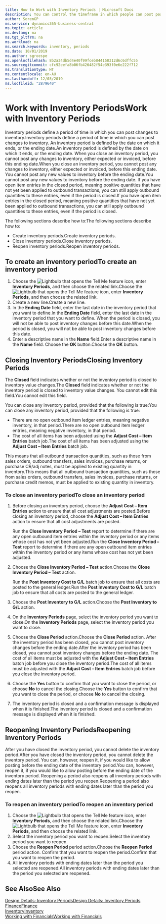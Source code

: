 ```yaml
---
title: How to Work with Inventory Periods | Microsoft Docs
description: You can control the timeframe in which people can post post changes to inventory by defining inventory periods.
author: SorenGP
ms.service: dynamics365-business-central
ms.topic: article
ms.devlang: na
ms.tgt_pltfrm: na
ms.workload: na
ms.search.keywords: inventory, periods
ms.date: 10/01/2019
ms.author: sgroespe
ms.openlocfilehash: 8b2a34db5d4e40f99fceb844150312d6c6dffc55
ms.sourcegitcommit: cfc92eefa8b06fb426482f54e393f0e6e222f712
ms.translationtype: HT
ms.contentlocale: en-AU
ms.lasthandoff: 12/03/2019
ms.locfileid: "2879640"
---
```

# <a name="work-with-inventory-periods"></a><span data-ttu-id="3aeef-103">Work with Inventory Periods</span><span class="sxs-lookup"><span data-stu-id="3aeef-103">Work with Inventory Periods</span></span>
<span data-ttu-id="3aeef-104">Inventory periods define a period of time in which you can post changes to inventory.</span><span class="sxs-lookup"><span data-stu-id="3aeef-104">Inventory periods define a period of time in which you can post changes to inventory.</span></span> <span data-ttu-id="3aeef-105">An inventory period is defined by the date on which it ends, or the ending date.</span><span class="sxs-lookup"><span data-stu-id="3aeef-105">An inventory period is defined by the date on which it ends, or the ending date.</span></span> <span data-ttu-id="3aeef-106">When you close an inventory period, you cannot post any changes to inventory, either expected or invoiced, before this ending date.</span><span class="sxs-lookup"><span data-stu-id="3aeef-106">When you close an inventory period, you cannot post any changes to inventory, either expected or invoiced, before this ending date.</span></span> <span data-ttu-id="3aeef-107">You cannot post any new values to inventory before the ending date.</span><span class="sxs-lookup"><span data-stu-id="3aeef-107">You cannot post any new values to inventory before the ending date.</span></span> <span data-ttu-id="3aeef-108">If you have open item entries in the closed period, meaning positive quantities that have not yet been applied to outbound transactions, you can still apply outbound quantities to these entries, even if the period is closed.</span><span class="sxs-lookup"><span data-stu-id="3aeef-108">If you have open item entries in the closed period, meaning positive quantities that have not yet been applied to outbound transactions, you can still apply outbound quantities to these entries, even if the period is closed.</span></span>  

<span data-ttu-id="3aeef-109">The following sections describe how to:</span><span class="sxs-lookup"><span data-stu-id="3aeef-109">The following sections describe how to:</span></span>

* <span data-ttu-id="3aeef-110">Create inventory periods.</span><span class="sxs-lookup"><span data-stu-id="3aeef-110">Create inventory periods.</span></span>  
* <span data-ttu-id="3aeef-111">Close inventory periods.</span><span class="sxs-lookup"><span data-stu-id="3aeef-111">Close inventory periods.</span></span>  
* <span data-ttu-id="3aeef-112">Reopen inventory periods.</span><span class="sxs-lookup"><span data-stu-id="3aeef-112">Reopen inventory periods.</span></span>  

## <a name="to-create-an-inventory-period"></a><span data-ttu-id="3aeef-113">To create an inventory period</span><span class="sxs-lookup"><span data-stu-id="3aeef-113">To create an inventory period</span></span>  
1. <span data-ttu-id="3aeef-114">Choose the ![Lightbulb that opens the Tell Me feature](media/ui-search/search_small.png "Tell me what you want to do") icon, enter **Inventory Periods**, and then choose the related link.</span><span class="sxs-lookup"><span data-stu-id="3aeef-114">Choose the ![Lightbulb that opens the Tell Me feature](media/ui-search/search_small.png "Tell me what you want to do") icon, enter **Inventory Periods**, and then choose the related link.</span></span>  
2. <span data-ttu-id="3aeef-115">Create a new line.</span><span class="sxs-lookup"><span data-stu-id="3aeef-115">Create a new line.</span></span>  
3. <span data-ttu-id="3aeef-116">In the **Ending Date** field, enter the last date in the inventory period that you want to define.</span><span class="sxs-lookup"><span data-stu-id="3aeef-116">In the **Ending Date** field, enter the last date in the inventory period that you want to define.</span></span> <span data-ttu-id="3aeef-117">When the period is closed, you will not be able to post inventory changes before this date.</span><span class="sxs-lookup"><span data-stu-id="3aeef-117">When the period is closed, you will not be able to post inventory changes before this date.</span></span>  
4. <span data-ttu-id="3aeef-118">Enter a descriptive name in the **Name** field.</span><span class="sxs-lookup"><span data-stu-id="3aeef-118">Enter a descriptive name in the **Name** field.</span></span> <span data-ttu-id="3aeef-119">Choose the **OK** button.</span><span class="sxs-lookup"><span data-stu-id="3aeef-119">Choose the **OK** button.</span></span>  

## <a name="closing-inventory-periods"></a><span data-ttu-id="3aeef-120">Closing Inventory Periods</span><span class="sxs-lookup"><span data-stu-id="3aeef-120">Closing Inventory Periods</span></span>  
<span data-ttu-id="3aeef-121">The **Closed** field indicates whether or not the inventory period is closed to inventory value changes.</span><span class="sxs-lookup"><span data-stu-id="3aeef-121">The **Closed** field indicates whether or not the inventory period is closed to inventory value changes.</span></span> <span data-ttu-id="3aeef-122">You cannot edit this field.</span><span class="sxs-lookup"><span data-stu-id="3aeef-122">You cannot edit this field.</span></span>  

<span data-ttu-id="3aeef-123">You can close any inventory period, provided that the following is true:</span><span class="sxs-lookup"><span data-stu-id="3aeef-123">You can close any inventory period, provided that the following is true:</span></span>  

* <span data-ttu-id="3aeef-124">There are no open outbound item ledger entries, meaning negative inventory, in that period.</span><span class="sxs-lookup"><span data-stu-id="3aeef-124">There are no open outbound item ledger entries, meaning negative inventory, in that period.</span></span>  
* <span data-ttu-id="3aeef-125">The cost of all items has been adjusted using the **Adjust Cost – Item Entries** batch job.</span><span class="sxs-lookup"><span data-stu-id="3aeef-125">The cost of all items has been adjusted using the **Adjust Cost – Item Entries** batch job.</span></span>  

<span data-ttu-id="3aeef-126">This means that all outbound transaction quantities, such as those from sales orders, outbound transfers, sales invoices, purchase returns, or purchase CR/adj notes, must be applied to existing quantity in inventory.</span><span class="sxs-lookup"><span data-stu-id="3aeef-126">This means that all outbound transaction quantities, such as those from sales orders, outbound transfers, sales invoices, purchase returns, or purchase credit memos, must be applied to existing quantity in inventory.</span></span>  

### <a name="to-close-an-inventory-period"></a><span data-ttu-id="3aeef-127">To close an inventory period</span><span class="sxs-lookup"><span data-stu-id="3aeef-127">To close an inventory period</span></span>  
1. <span data-ttu-id="3aeef-128">Before closing an inventory period, choose the **Adjust Cost – Item Entries** action to ensure that all cost adjustments are posted.</span><span class="sxs-lookup"><span data-stu-id="3aeef-128">Before closing an inventory period, choose the **Adjust Cost – Item Entries** action to ensure that all cost adjustments are posted.</span></span>

     <span data-ttu-id="3aeef-129">Run the **Close Inventory Period – Test** report to determine if there are any open outbound item entries within the inventory period or any items whose cost has not yet been adjusted.</span><span class="sxs-lookup"><span data-stu-id="3aeef-129">Run the **Close Inventory Period – Test** report to determine if there are any open outbound item entries within the inventory period or any items whose cost has not yet been adjusted.</span></span>  
2. <span data-ttu-id="3aeef-130">Choose the **Close Inventory Period – Test** action.</span><span class="sxs-lookup"><span data-stu-id="3aeef-130">Choose the **Close Inventory Period – Test** action.</span></span>  

     <span data-ttu-id="3aeef-131">Run the **Post Inventory Cost to G/L** batch job to ensure that all costs are posted to the general ledger.</span><span class="sxs-lookup"><span data-stu-id="3aeef-131">Run the **Post Inventory Cost to G/L** batch job to ensure that all costs are posted to the general ledger.</span></span>  
3. <span data-ttu-id="3aeef-132">Choose the **Post Inventory to G/L** action.</span><span class="sxs-lookup"><span data-stu-id="3aeef-132">Choose the **Post Inventory to G/L** action.</span></span>  
4. <span data-ttu-id="3aeef-133">On the **Inventory Periods** page, select the inventory period you want to close.</span><span class="sxs-lookup"><span data-stu-id="3aeef-133">On the **Inventory Periods** page, select the inventory period you want to close.</span></span>  
5. <span data-ttu-id="3aeef-134">Choose the **Close Period** action.</span><span class="sxs-lookup"><span data-stu-id="3aeef-134">Choose the **Close Period** action.</span></span> <span data-ttu-id="3aeef-135">After the inventory period has been closed, you cannot post inventory changes before the ending date.</span><span class="sxs-lookup"><span data-stu-id="3aeef-135">After the inventory period has been closed, you cannot post inventory changes before the ending date.</span></span> <span data-ttu-id="3aeef-136">The cost of all items must be adjusted with the **Adjust Cost – Item Entries** batch job before you close the inventory period.</span><span class="sxs-lookup"><span data-stu-id="3aeef-136">The cost of all items must be adjusted with the **Adjust Cost – Item Entries** batch job before you close the inventory period.</span></span>  
6. <span data-ttu-id="3aeef-137">Choose the **Yes** button to confirm that you want to close the period, or choose **No** to cancel the closing.</span><span class="sxs-lookup"><span data-stu-id="3aeef-137">Choose the **Yes** button to confirm that you want to close the period, or choose **No** to cancel the closing.</span></span>  
7. <span data-ttu-id="3aeef-138">The inventory period is closed and a confirmation message is displayed when it is finished.</span><span class="sxs-lookup"><span data-stu-id="3aeef-138">The inventory period is closed and a confirmation message is displayed when it is finished.</span></span>  

## <a name="reopening-inventory-periods"></a><span data-ttu-id="3aeef-139">Reopening Inventory Periods</span><span class="sxs-lookup"><span data-stu-id="3aeef-139">Reopening Inventory Periods</span></span>  
<span data-ttu-id="3aeef-140">After you have closed the inventory period, you cannot delete the inventory period.</span><span class="sxs-lookup"><span data-stu-id="3aeef-140">After you have closed the inventory period, you cannot delete the inventory period.</span></span> <span data-ttu-id="3aeef-141">You can, however, reopen it, if you would like to allow posting before the ending date of the inventory period.</span><span class="sxs-lookup"><span data-stu-id="3aeef-141">You can, however, reopen it, if you would like to allow posting before the ending date of the inventory period.</span></span> <span data-ttu-id="3aeef-142">Reopening a period also reopens all inventory periods with ending dates later than the period you reopen.</span><span class="sxs-lookup"><span data-stu-id="3aeef-142">Reopening a period also reopens all inventory periods with ending dates later than the period you reopen.</span></span>  

### <a name="to-reopen-an-inventory-period"></a><span data-ttu-id="3aeef-143">To reopen an inventory period</span><span class="sxs-lookup"><span data-stu-id="3aeef-143">To reopen an inventory period</span></span>  
1. <span data-ttu-id="3aeef-144">Choose the ![Lightbulb that opens the Tell Me feature](media/ui-search/search_small.png "Tell me what you want to do") icon, enter **Inventory Periods**, and then choose the related link.</span><span class="sxs-lookup"><span data-stu-id="3aeef-144">Choose the ![Lightbulb that opens the Tell Me feature](media/ui-search/search_small.png "Tell me what you want to do") icon, enter **Inventory Periods**, and then choose the related link.</span></span>  
2. <span data-ttu-id="3aeef-145">Select the inventory period you want to reopen.</span><span class="sxs-lookup"><span data-stu-id="3aeef-145">Select the inventory period you want to reopen.</span></span>  
3. <span data-ttu-id="3aeef-146">Choose the **Reopen Period** period action.</span><span class="sxs-lookup"><span data-stu-id="3aeef-146">Choose the **Reopen Period** period action.</span></span> <span data-ttu-id="3aeef-147">Confirm that you want to reopen the period.</span><span class="sxs-lookup"><span data-stu-id="3aeef-147">Confirm that you want to reopen the period.</span></span>  
4. <span data-ttu-id="3aeef-148">All inventory periods with ending dates later than the period you selected are reopened.</span><span class="sxs-lookup"><span data-stu-id="3aeef-148">All inventory periods with ending dates later than the period you selected are reopened.</span></span>  

## <a name="see-also"></a><span data-ttu-id="3aeef-149">See Also</span><span class="sxs-lookup"><span data-stu-id="3aeef-149">See Also</span></span>  
[<span data-ttu-id="3aeef-150">Design Details: Inventory Periods</span><span class="sxs-lookup"><span data-stu-id="3aeef-150">Design Details: Inventory Periods</span></span>](design-details-inventory-periods.md)  
[<span data-ttu-id="3aeef-151">Finance</span><span class="sxs-lookup"><span data-stu-id="3aeef-151">Finance</span></span>](finance.md)  
[<span data-ttu-id="3aeef-152">Inventory</span><span class="sxs-lookup"><span data-stu-id="3aeef-152">Inventory</span></span>](inventory-manage-inventory.md)  
[<span data-ttu-id="3aeef-153">Working with Financials</span><span class="sxs-lookup"><span data-stu-id="3aeef-153">Working with Financials</span></span>](ui-work-product.md)
